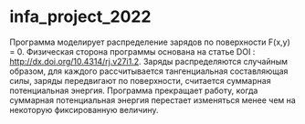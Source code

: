 # infa_project_2022
Программа моделирует распределение зарядов по поверхности F(x,y) = 0. Физическая сторона программы основана на статье DOI : http://dx.doi.org/10.4314/rj.v27i1.2. Заряды распределяются случайным образом, для каждого рассчитывается тангенциальная составляющая силы, заряды передвигают по поверхности, считается суммарная потенциальная энергия. Программа прекращает работу, когда суммарная потенциальная энергия перестает изменяться менее чем на некоторую фиксированную величину.
